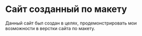 # Сайт созданный по макету

Данный сайт был создан в целях, продемонстрировать мои возможности в верстки сайта по макету.